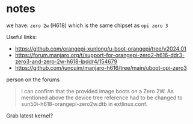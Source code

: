 # notes

we have: `zero 2w` (H618) which is the same chipset as `opi zero 3`

Useful links:

- https://github.com/orangepi-xunlong/u-boot-orangepi/tree/v2024.01
- https://forum.manjaro.org/t/support-for-orangepi-zero2-h616-ddr3-zero3-and-zero-2w-h618-lpddr4/154679
- https://github.com/iuncuim/manjaro-h616/tree/main/uboot-opi-zero3

person on the forums

> I can confirm that the provided image boots on a Zero 2W.
As mentioned above the device tree reference had to be changed to sun50i-h618-orangepi-zero2w.dtb in extlinux.conf.

Grab latest kernel?
